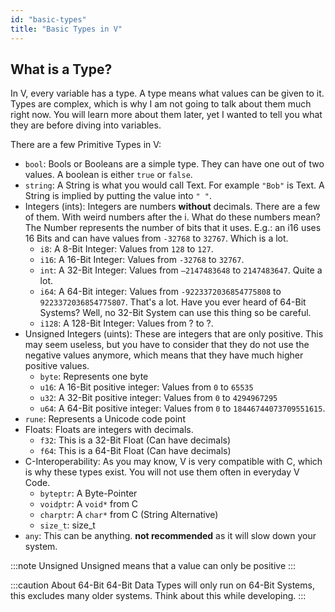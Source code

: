 ```yaml
---
id: "basic-types"
title: "Basic Types in V"
---
```


## What is a Type?

In V, every variable has a type. A type means what values can be given to it. Types are complex, which is why I am not going to talk about them much right now.
You will learn more about them later, yet I wanted to tell you what they are before diving into variables.

There are a few Primitive Types in V:

- `bool`: Bools or Booleans are a simple type. They can have one out of two values. A boolean is either `true` or `false`.
- `string`: A String is what you would call Text. For example `"Bob"` is Text. A String is implied by putting the value into `" "`.
- Integers (ints): Integers are numbers **without** decimals. There are a few of them. With weird numbers after the i. What do these numbers mean? The Number represents the number of bits that it uses. E.g.: an i16 uses 16 Bits and can have values from `-32768` to `32767`. Which is a lot.
    - `i8`: A 8-Bit Integer: Values from `128` to `127`.
    - `i16`: A 16-Bit Integer: Values from `-32768` to `32767`.
    - `int`: A 32-Bit Integer: Values from `–2147483648` to `2147483647`. Quite a lot.
    - `i64`: A 64-Bit integer: Values from `-9223372036854775808` to `9223372036854775807`. That's a lot. Have you ever heard of 64-Bit Systems? Well, no 32-Bit System can use this thing so 
    be careful.
    - `i128`: A 128-Bit Integer: Values from ? to ?. 
- Unsigned Integers (uints): These are integers that are only positive. This may seem useless, but you have to consider that they do not use the negative values anymore, which means that they have much higher positive values.
    - `byte`: Represents one byte
    - `u16`: A 16-Bit positive integer: Values from `0` to `65535`
    - `u32`: A 32-Bit positive integer: Values from `0` to `4294967295`
    - `u64`: A 64-Bit positive integer: Values from `0` to `18446744073709551615`.
- `rune`: Represents a Unicode code point
- Floats: Floats are integers with decimals.
    - `f32`: This is a 32-Bit Float (Can have decimals)
    - `f64`: This is a 64-Bit Float (Can have decimals)
- C-Interoperability: As you may know, V is very compatible with C, which is why these types exist. You will not use them often in everyday V Code.
    - `byteptr`: A Byte-Pointer
    - `voidptr`: A `void*` from C
    - `charptr`: A `char*` from C (String Alternative)
    - `size_t`:  size_t
- `any`: This can be anything. **not recommended** as it will slow down your system.

:::note Unsigned
Unsigned means that a value can only be positive
:::

:::caution About 64-Bit
64-Bit Data Types will only run on 64-Bit Systems, this excludes many older systems. Think about this while developing.
:::